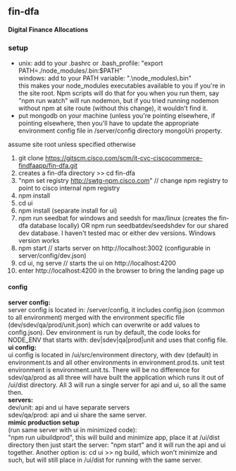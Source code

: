 ## fin-dfa
#### Digital Finance Allocations  
  
### setup
* unix: add to your .bashrc or .bash_profile: "export PATH=./node_modules/.bin:$PATH"  
windows: add to your PATH variable: ".\node_modules\\.bin"  
this makes your node_modules executables available to you if you're in the site root. Npm scripts will do that for you when you run them, say "npm run watch" will run nodemon, but if you tried running nodemon without npm at site route (without this change), it wouldn't find it.
* put mongodb on your machine (unless you're pointing elsewhere, if pointing elsewhere, then you'll have to update the appropriate environment config file in /server/config directory mongoUri property.
                                     
assume site root unless specified otherwise
1. git clone https://gitscm.cisco.com/scm/it-cvc-ciscocommerce-findfaapp/fin-dfa.git
2. creates a fin-dfa directory >> cd fin-dfa  
3. "npm set registry http://swtg-npm.cisco.com" // change npm registry to point to cisco internal npm registry
4. npm install
5. cd ui
6. npm install (separate install for ui)
7. npm run seedbat for windows and seedsh for max/linux (creates the fin-dfa database locally) OR npm run seedbatdev/seedshdev for our shared dev database. I haven't tested mac or either dev versions. Windows version works
8. npm start // starts server on http://localhost:3002 (configurable in server/config/dev.json)
9. cd ui, ng serve // starts the ui on http://localhost:4200
10. enter http://localhost:4200 in the browser to bring the landing page up

#### config
**server config:**  
server config is located in: /server/config, it includes config.json (common to all environment) merged with the environment specific file (dev/sdev/qa/prod/unit.json) which can overwrite or add values to config.json). Dev environment is run by default, the code looks for NODE_ENV that starts with: dev|sdev|qa|prod|unit and uses that config file.  
**ui config:**  
ui config is located in /ui/src/environment directory, with dev (default) in environment.ts and all other environments in environment.prod.ts. unit test environment is environment.unit.ts. There will be no difference for sdev/qa/prod as all three will have built the application which runs it out of /ui/dist directory. All 3 will run a single server for api and ui, so all the same then.  
**servers:**  
dev/unit: api and ui have separate servers  
sdev/qa/prod: api and ui share the same server.  
**mimic production setup**  
 (run same server with ui in minimized code):  
"npm run uibuildprod", this will build and minimize app, place it at /ui/dist directory then just start the server: "npm start" and it will run the api and ui together. Another option is: cd ui >> ng build, which won't minimize and such, but will still place in /ui/dist for running with the same server.




